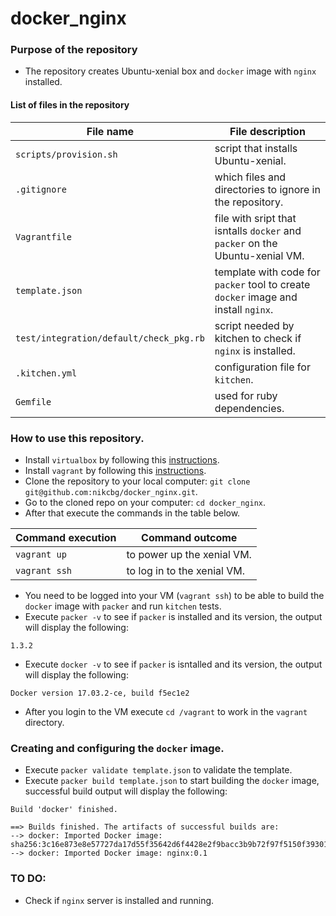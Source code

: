 # docker_nginx

### Purpose of the repository 
- The repository creates Ubuntu-xenial box and `docker` image with `nginx` installed.

#### List of files in the repository

File name                            | File description 
------------------------------------ | --------------------------------------------------------------
`scripts/provision.sh` | script that installs Ubuntu-xenial.
`.gitignore` | which files and directories to ignore in the repository.
`Vagrantfile` | file with sript that isntalls `docker` and `packer` on the Ubuntu-xenial VM.
`template.json` | template with code for `packer` tool to create `docker` image and install `nginx`.
`test/integration/default/check_pkg.rb` | script needed by kitchen to check if `nginx` is installed.
`.kitchen.yml` | configuration file for `kitchen`.
`Gemfile` | used for ruby dependencies.

### How to use this repository. 
- Install `virtualbox` by following this [instructions](https://www.virtualbox.org/wiki/Downloads).
- Install `vagrant` by following this [instructions](https://www.vagrantup.com/docs/installation/).
- Clone the repository to your local computer: `git clone git@github.com:nikcbg/docker_nginx.git`.
- Go to the cloned repo on your computer: `cd docker_nginx`.
- After that execute the commands in the table below.

Command execution                    | Command outcome
------------------------------------ | --------------------------------------------------------------
`vagrant up` | to power up the xenial VM.
`vagrant ssh` | to log in to the xenial VM.

- You need to be logged into your VM (`vagrant ssh`) to be able to build the `docker` image  with `packer` and run `kitchen` tests.
- Execute `packer -v` to see if `packer` is installed and its version, the output will display the following:

```
1.3.2
```

- Execute `docker -v` to see if `packer` is isntalled and its version, the output will display the following:

```
Docker version 17.03.2-ce, build f5ec1e2
```

- After you login to the VM execute `cd /vagrant` to work in the `vagrant` directory.

### Creating and configuring the `docker` image.
- Execute `packer validate template.json` to validate the template.
- Execute `packer build template.json` to start building the `docker` image, successful build output will display the following:
```
Build 'docker' finished.

==> Builds finished. The artifacts of successful builds are:
--> docker: Imported Docker image: sha256:3c16e873e8e57727da17d55f35642d6f4428e2f9bacc3b9b72f97f5150f39301
--> docker: Imported Docker image: nginx:0.1
```


### TO DO:
- Check if `nginx` server is installed and running. 

